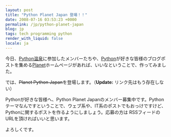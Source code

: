 ```yaml
---
layout: post
title: "Python Planet Japan 登場！！"
date: 2008-07-16 03:53:23 +0000
permalink: /jp/python-planet-japan
blog: jp
tags: tech programming python
render_with_liquid: false
locale: ja
---
```


今日、[Python温泉](http://pyspa.org/)に参加したメンバーたちや、[Python](http://www.python.org/ "Python")が好きな皆様のブログポストを集める[Planet](http://www.planetplanet.org/)ホームページがあれば、いいなということで、作ってみました。

では、~~Planet Python Japan~~を登場します。（**Update:** リンク先はもう存在しない）

Pythonが好きな皆様へ、Python Planet Japanのメンバー募集中です。Pythonテーマなんですということで、ウェブ系や、IT系のポストでもおっけですけど、Pythonに関するポストを作るようにしましょう。応募の方は RSSフィードのURLを頂ければいいと思います。

よろしくです。
